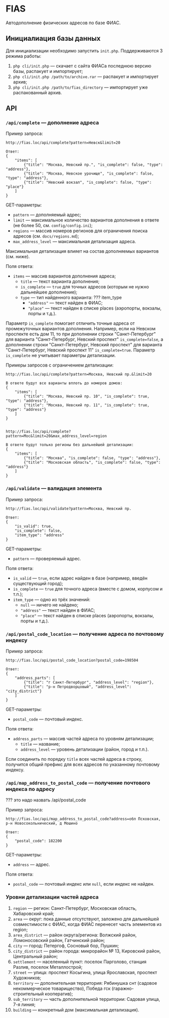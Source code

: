 FIAS
====

Автодополнение физических адресов по базе ФИАС.

## Инициалиация базы данных

Для инициализации необходимо запустить `init.php`. Поддерживаются 3 режима работы:

1. `php cli/init.php` — скачает с сайта ФИАСа последнюю версию базы, распакует и импортирует;
2. `php cli/init.php /path/to/archive.rar` — распакует и импортирует архив;
3. `php cli/init.php /path/to/fias_directory` — импортирует уже распакованный архив.

## API

### `/api/complete` — дополнение адреса

Пример запроса:

    http://fias.loc/api/complete?pattern=Невск&limit=20

    Ответ:
    {
        "items": [
            {"title": "Москва, Невский пр.", "is_complete": false, "type": "address"},
            {"title": "Москва, Невское урочище", "is_complete": false, "type": "address"},
            {"title": "Невский вокзал", "is_complete": false, "type": "place"}
        ]
    }

GET-параметры:

* `pattern` — дополняемый адрес;
* `limit` — максимальное количество вариантов дополнения в ответе (не более 50, см. `config/config.ini`);
* `regions` — массив номеров регионов для ограничения поиска адресов (см. `docs/regions.md`);
* `max_address_level` — максимальная детализация адреса.

Максимальная детализация влияет на состав дополняемых вариантов (см. ниже).

Поля ответа:

* `items` — массив вариантов дополнения адреса;
    * `title` — текст варианта дополнения;
    * `is_complete` — `true` для точных адресов (которым не нужно дальнейшее дополнение);
    * `type` — тип найденного варианта: ??? item_type
        * `"address"` — текст найден в ФИАС;
        * `"place"` — текст найден в списке places (аэропорты, вокзалы, порты и т.д.).

Параметр `is_complete` помогает отличить точные адреса от промежуточных вариантов дополнения.
Например, если на Невском проспекте есть дом 11, то
при дополнении строки "Санкт-Петербург" для варианта "Санкт-Петербург, Невский проспект" `is_complete=false`,
а дополнении строки "Санкт-Петербург, Невский проспект" для варианта "Санкт-Петербург, Невский проспект 11" `is_complete=true`.
Параметр `is_complete` не учитывает параметры детализации.

Примеры запросов с ограничением детализации:

    http://fias.loc/api/complete?pattern=Москва, Невский пр.&limit=20

    В ответе будут все варианты вплоть до номеров домов:
    {
        "items": [
            {"title": "Москва, Невский пр. 10", "is_complete": true, "type": "address"},
            {"title": "Москва, Невский пр. 11", "is_complete": true, "type": "address"}
        ]
    }


    http://fias.loc/api/complete?pattern=Мос&limit=20&max_address_level=region

    В ответе будут только регионы без дальнейшей детализации:
    {
        "items": [
            {"title": "Москва", "is_complete": false, "type": "address"},
            {"title": "Московская область", "is_complete": false, "type": "address"}
        ]
    }


### `/api/validate` — валидация элемента

Пример запроса:

    http://fias.loc/api/validate?pattern=Москва, Невский пр.

    Ответ:
    {
        "is_valid": true,
        "is_complete": false,
        "item_type": "address"
    }

GET-параметры:

* `pattern` — проверяемый адрес.

Поля ответа:

* `is_valid` — `true`, если адрес найден в базе (например, введён существующий город);
* `is_complete` — `true` для точного адреса (вместе с домом, корпусом и т.п.);
* `item_type` — одно из трёх значений:
    * `null` — ничего не найдено;
    * `"address"` — текст найден в ФИАС;
    * `"place"` — текст найден в списке places (аэропорты, вокзалы, порты и т.д.).


### `/api/postal_code_location` — получение адреса по почтовому индексу

Пример запроса:

    http://fias.loc/api/postal_code_location?postal_code=198504

    Ответ:
    {
        "address_parts": [
            {"title": "г Санкт-Петербург", "address_level": "region"},
            {"title": "р-н Петродворцовый", "address_level": "city_district"}
        ]
    }

GET-параметры:

* `postal_code` — почтовый индекс.

Поля ответа:

* `address_parts` — массив частей адреса по уровням детализации;
    * `title` — название;
    * `address_level` — уровень детализации (район, город и т.п.).

Если соединить по порядку `title` всех частей адреса в строку,
получится общий префикс для всех адресов по указанному почтовому индексу.

### `/api/map_address_to_postal_code` — получение почтового индекса по адресу
??? это надо назвать /api/postal_code

Пример запроса:

    http://fias.loc/api/map_address_to_postal_code?address=обл Псковская, р-н Новосокольнический, д Мошино

    Ответ:
    {
        "postal_code": 182200
    }

GET-параметры:

* `address` — адрес.

Поля ответа:

* `postal_code` — почтовый индекс или `null`, если индекс не найден.


### Уровни детализации частей адреса

1. `region` — регион: Санкт-Петербург, Московская область, Хабаровский край;
2. `area` — округ: пока данные отсутствуют, заложено для дальнейшей совместимости с ФИАС, когда ФИАС перенесет часть элементов из region;
3. `area_district` — район округа/региона: Волжский район, Ломоносовский район, Гатчинский район;
4. `city` — город: Петергоф, Сосновый бор, Пушкин;
5. `city_district` — район города: микрорайон № 13, Кировский район, Центральный район;
6. `settlement` — населенный пункт: поселок Парголово, станция Разлив, поселок Металлострой;
7. `street` — улица: проспект Косыгина, улица Ярославская, проспект Художников;
8. `territory` — дополнительная территория: Рябинушка снт (садовое некоммерческое товарищество), Победа гск (гаражно-строительный кооператив);
9. `sub_territory` — часть дополнительной территории: Садовая улица, 7-я линия;
10. `building` — конкретный дом (максимальная детализация).
